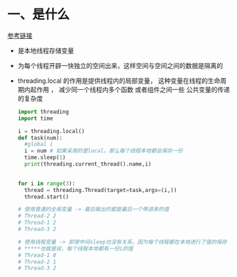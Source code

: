# 一、是什么

[参考链接](https://mayanan.blog.csdn.net/article/details/116831590?spm=1001.2101.3001.6661.1&utm_medium=distribute.pc_relevant_t0.none-task-blog-2%7Edefault%7ECTRLIST%7ERate-1-116831590-blog-106062948.t5_searchtargeting_download_v1&depth_1-utm_source=distribute.pc_relevant_t0.none-task-blog-2%7Edefault%7ECTRLIST%7ERate-1-116831590-blog-106062948.t5_searchtargeting_download_v1&utm_relevant_index=1)

- 是本地线程存储变量

-  为每个线程开辟一快独立的空间出来，这样空间与空间之间的数据是隔离的

- threading.local  的作用是提供线程内的局部变量， 这种变量在线程的生命周期内起作用 ， 减少同一个线程内多个函数 或者组件之间一些 公共变量的传递的复杂度

  ```python
  import threading
  import time
  
  i = threading.local()
  def task(num):
    #global i
    i = num # 如果采用的是local，那么每个线程本地都会保存一份
    time.sleep(1)
    print(threading.current_thread().name,i)
    
  
  for i in range(3):
    thread = threading.Thread(target=task,args=(i,))
    thread.start()
  
  # 使用普通的全局变量 -> 最后输出的都是最后一个带进来的值
  # Thread-2 2
  # Thread-1 2
  # Thread-3 2
  
  # 使用线程变量 -> 即使中间sleep也没有关系，因为每个线程都在本地进行了值的保存
  # *****也就是说，每个线程本地都有一份i的值
  # Thread-1 0
  # Thread-2 1
  # Thread-3 2
  ```

  
